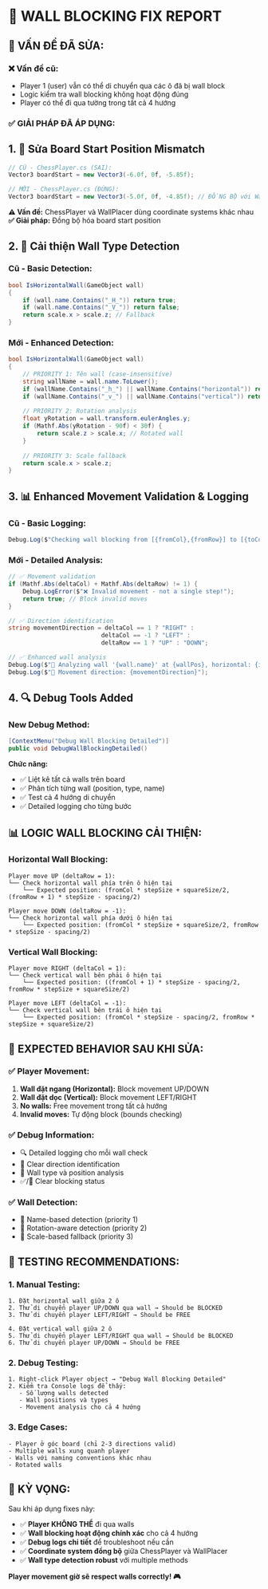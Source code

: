 # 🧱 WALL BLOCKING FIX REPORT

## 🚨 **VẤN ĐỀ ĐÃ SỬA:**

### ❌ **Vấn đề cũ:**
- Player 1 (user) vẫn có thể di chuyển qua các ô đã bị wall block
- Logic kiểm tra wall blocking không hoạt động đúng
- Player có thể đi qua tường trong tất cả 4 hướng

### ✅ **GIẢI PHÁP ĐÃ ÁP DỤNG:**

## 1. **🔧 Sửa Board Start Position Mismatch**
```csharp
// CŨ - ChessPlayer.cs (SAI):
Vector3 boardStart = new Vector3(-6.0f, 0f, -5.85f);

// MỚI - ChessPlayer.cs (ĐÚNG):
Vector3 boardStart = new Vector3(-5.0f, 0f, -4.85f); // ĐỒNG BỘ với WallPlacer
```

**⚠️ Vấn đề:** ChessPlayer và WallPlacer dùng coordinate systems khác nhau
**✅ Giải pháp:** Đồng bộ hóa board start position

## 2. **🎯 Cải thiện Wall Type Detection**

### Cũ - Basic Detection:
```csharp
bool IsHorizontalWall(GameObject wall)
{
    if (wall.name.Contains("_H_")) return true;
    if (wall.name.Contains("_V_")) return false;
    return scale.x > scale.z; // Fallback
}
```

### Mới - Enhanced Detection:
```csharp
bool IsHorizontalWall(GameObject wall)
{
    // PRIORITY 1: Tên wall (case-insensitive)
    string wallName = wall.name.ToLower();
    if (wallName.Contains("_h_") || wallName.Contains("horizontal")) return true;
    if (wallName.Contains("_v_") || wallName.Contains("vertical")) return false;
    
    // PRIORITY 2: Rotation analysis
    float yRotation = wall.transform.eulerAngles.y;
    if (Mathf.Abs(yRotation - 90f) < 30f) {
        return scale.z > scale.x; // Rotated wall
    }
    
    // PRIORITY 3: Scale fallback
    return scale.x > scale.z;
}
```

## 3. **📊 Enhanced Movement Validation & Logging**

### Cũ - Basic Logging:
```csharp
Debug.Log($"Checking wall blocking from [{fromCol},{fromRow}] to [{toCol},{toRow}]");
```

### Mới - Detailed Analysis:
```csharp
// ✅ Movement validation
if (Mathf.Abs(deltaCol) + Mathf.Abs(deltaRow) != 1) {
    Debug.LogError($"❌ Invalid movement - not a single step!");
    return true; // Block invalid moves
}

// ✅ Direction identification
string movementDirection = deltaCol == 1 ? "RIGHT" : 
                          deltaCol == -1 ? "LEFT" : 
                          deltaRow == 1 ? "UP" : "DOWN";

// ✅ Enhanced wall analysis
Debug.Log($"🧱 Analyzing wall '{wall.name}' at {wallPos}, horizontal: {isHorizontalWall}");
Debug.Log($"🎯 Movement direction: {movementDirection}");
```

## 4. **🔍 Debug Tools Added**

### New Debug Method:
```csharp
[ContextMenu("Debug Wall Blocking Detailed")]
public void DebugWallBlockingDetailed()
```

**Chức năng:**
- ✅ Liệt kê tất cả walls trên board
- ✅ Phân tích từng wall (position, type, name)
- ✅ Test cả 4 hướng di chuyển
- ✅ Detailed logging cho từng bước

## 📊 **LOGIC WALL BLOCKING CẢI THIỆN:**

### **Horizontal Wall Blocking:**
```
Player move UP (deltaRow = 1):
└── Check horizontal wall phía trên ô hiện tại
    └── Expected position: (fromCol * stepSize + squareSize/2, (fromRow + 1) * stepSize - spacing/2)

Player move DOWN (deltaRow = -1):  
└── Check horizontal wall phía dưới ô hiện tại
    └── Expected position: (fromCol * stepSize + squareSize/2, fromRow * stepSize - spacing/2)
```

### **Vertical Wall Blocking:**
```
Player move RIGHT (deltaCol = 1):
└── Check vertical wall bên phải ô hiện tại
    └── Expected position: ((fromCol + 1) * stepSize - spacing/2, fromRow * stepSize + squareSize/2)

Player move LEFT (deltaCol = -1):
└── Check vertical wall bên trái ô hiện tại  
    └── Expected position: (fromCol * stepSize - spacing/2, fromRow * stepSize + squareSize/2)
```

## 🎯 **EXPECTED BEHAVIOR SAU KHI SỬA:**

### ✅ **Player Movement:**
1. **Wall đặt ngang (Horizontal):** Block movement UP/DOWN
2. **Wall đặt dọc (Vertical):** Block movement LEFT/RIGHT  
3. **No walls:** Free movement trong tất cả hướng
4. **Invalid moves:** Tự động block (bounds checking)

### ✅ **Debug Information:**
- 🔍 Detailed logging cho mỗi wall check
- 🎯 Clear direction identification
- 🧱 Wall type và position analysis
- ✅/🚫 Clear blocking status

### ✅ **Wall Detection:**
- 📝 Name-based detection (priority 1)
- 🔄 Rotation-aware detection (priority 2)  
- 📏 Scale-based fallback (priority 3)

## 🧪 **TESTING RECOMMENDATIONS:**

### 1. **Manual Testing:**
```
1. Đặt horizontal wall giữa 2 ô
2. Thử di chuyển player UP/DOWN qua wall → Should be BLOCKED
3. Thử di chuyển player LEFT/RIGHT → Should be FREE

4. Đặt vertical wall giữa 2 ô  
5. Thử di chuyển player LEFT/RIGHT qua wall → Should be BLOCKED
6. Thử di chuyển player UP/DOWN → Should be FREE
```

### 2. **Debug Testing:**
```
1. Right-click Player object → "Debug Wall Blocking Detailed"
2. Kiểm tra Console logs để thấy:
   - Số lượng walls detected
   - Wall positions và types
   - Movement analysis cho cả 4 hướng
```

### 3. **Edge Cases:**
```
- Player ở góc board (chỉ 2-3 directions valid)
- Multiple walls xung quanh player
- Walls với naming conventions khác nhau
- Rotated walls
```

## 🎯 **KỲ VỌNG:**

Sau khi áp dụng fixes này:
- ✅ **Player KHÔNG THỂ** đi qua walls
- ✅ **Wall blocking hoạt động chính xác** cho cả 4 hướng
- ✅ **Debug logs chi tiết** để troubleshoot nếu cần
- ✅ **Coordinate system đồng bộ** giữa ChessPlayer và WallPlacer
- ✅ **Wall type detection robust** với multiple methods

**Player movement giờ sẽ respect walls correctly! 🎮**
